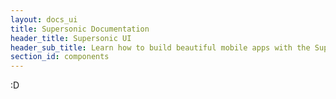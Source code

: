 ```yaml
---
layout: docs_ui
title: Supersonic Documentation
header_title: Supersonic UI
header_sub_title: Learn how to build beautiful mobile apps with the Supersonic UI framework.
section_id: components
---
```


:D
